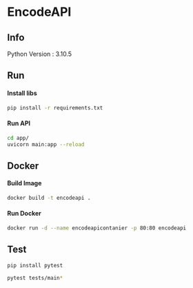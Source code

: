 # EncodeAPI

## Info

Python Version : 3.10.5

## Run

#### Install libs
```bash
pip install -r requirements.txt
```

####  Run API
```bash
cd app/
uvicorn main:app --reload
```

## Docker

#### Build Image
```bash
docker build -t encodeapi .
```

#### Run Docker
```bash
docker run -d --name encodeapicontanier -p 80:80 encodeapi
```

## Test

```bash
pip install pytest
```

```bash
pytest tests/main*
```

